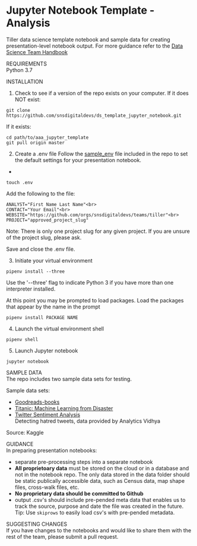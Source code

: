 # Jupyter Notebook Template -  Analysis 

Tiller data science template notebook and sample data for creating presentation-level notebook output. For more guidance refer to the [Data Science Team Handbook](https://docs.google.com/document/d/1nliyytDx42_rSIfrXCONnEm9-YqIDsBvWx1DkZDHJV0/edit)

REQUIREMENTS  
Python 3.7

INSTALLATION  

1. Check to see if a version of the repo exists on your computer.
If it does NOT exist:

```
git clone  https://github.com/snsdigitaldevs/ds_template_jupyter_notebook.git
```
If it exists:

```
cd path/to/aaa_jupyter_template
git pull origin master
```

2. Create a .env file
Follow the [sample_env](sample_env) file included in the repo to set the default settings for your presentation notebook. 
- 

```
touch .env
```

Add the following to the file:

```
ANALYST="First Name Last Name"<br>
CONTACT="Your Email"<br>
WEBSITE="https://github.com/orgs/snsdigitaldevs/teams/tiller"<br>
PROJECT="approved_project_slug" 
```

Note: There is only one project slug for any given project. If you are unsure of the project slug, please ask. 

Save and close the .env file.

3. Initiate your virtual environment

```
pipenv install --three
```
Use the '--three' flag to indicate Python 3 if you have more than one interpreter installed. 


At this point you may be prompted to load packages. Load the packages that appear by the name in the prompt

```
pipenv install PACKAGE NAME

```

4. Launch the virtual environment shell

```
pipenv shell
```

5. Launch Jupyter notebook

```
jupyter notebook
```

SAMPLE DATA  
The repo includes two sample data sets for testing. 

Sample data sets: 
- [Goodreads-books](https://www.kaggle.com/jealousleopard/goodreadsbooks#books.csv)
- [Titanic: Machine Learning from Disaster](https://www.kaggle.com/c/titanic/data)
- [Twitter Sentiment Analysis](https://www.kaggle.com/arkhoshghalb/twitter-sentiment-analysis-hatred-speech)  
Detecting hatred tweets, data provided by Analytics Vidhya

Source: Kaggle


GUIDANCE  
In preparing presentation notebooks: 
- separate pre-processing steps into a separate notebook
- **All proprietoary data** must be stored on the cloud or in a database and not in the notebook repo. The only data stored in the data folder should be static publically accessible data, such as Census data, map shape files, cross-walk files, etc. 
- **No proprietary data should be committed to Github** 
- output .csv's should include pre-pended meta data that enables us to track the source, purpose and date the file was created in the future. Tip: Use `skiprows` to easily load csv's with pre-pended metadata. 


SUGGESTING CHANGES  
If you have changes to the notebooks and would like to share them with the rest of the team, please submit a pull request. 

